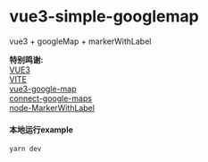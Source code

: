 # vue3-simple-googlemap
vue3 + googleMap + markerWithLabel

**特别鸣谢:**  
[VUE3](https://v3.vuejs.org/api/application-config.html)  
[VITE](https://github.com/vitejs/vite#dev-server-proxy)  
[vue3-google-map](https://github.com/inocan-group/vue3-google-map)  
[connect-google-maps](https://github.com/inocan-group/connect-google-maps)  
[node-MarkerWithLabel](https://github.com/jesstelford/node-MarkerWithLabel)  

#### 本地运行example
```shell script
yarn dev
```
